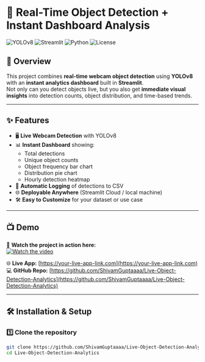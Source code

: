 # 🎯 Real-Time Object Detection + Instant Dashboard Analysis

![YOLOv8](https://img.shields.io/badge/YOLOv8-Object%20Detection-red)
![Streamlit](https://img.shields.io/badge/Streamlit-Live%20App-brightgreen)
![Python](https://img.shields.io/badge/Python-3.9%2B-blue)
![License](https://img.shields.io/badge/License-MIT-lightgrey)

## 🚀 Overview

This project combines **real-time webcam object detection** using **YOLOv8** with an **instant analytics dashboard** built in **Streamlit**.  
Not only can you detect objects live, but you also get **immediate visual insights** into detection counts, object distribution, and time-based trends.

---

## ✨ Features

- 🖥 **Live Webcam Detection** with YOLOv8  
- 📊 **Instant Dashboard** showing:
  - Total detections
  - Unique object counts
  - Object frequency bar chart
  - Distribution pie chart
  - Hourly detection heatmap
- 💾 **Automatic Logging** of detections to CSV
- 🌐 **Deployable Anywhere** (Streamlit Cloud / local machine)
- 🛠 **Easy to Customize** for your dataset or use case

---

## 📺 Demo

🔴 **Watch the project in action here:**  
[![Watch the video](https://img.shields.io/badge/▶-Watch%20Video-red)](https://your-video-link.com)  

🌐 **Live App:** [https://your-live-app-link.com](https://your-live-app-link.com)  
💻 **GitHub Repo:** [https://github.com/ShivamGuptaaaa/Live-Object-Detection-Analytics](https://github.com/ShivamGuptaaaa/Live-Object-Detection-Analytics)

---

## 🛠 Installation & Setup

### 1️⃣ Clone the repository
```bash
git clone https://github.com/ShivamGuptaaaa/Live-Object-Detection-Analytics.git
cd Live-Object-Detection-Analytics
